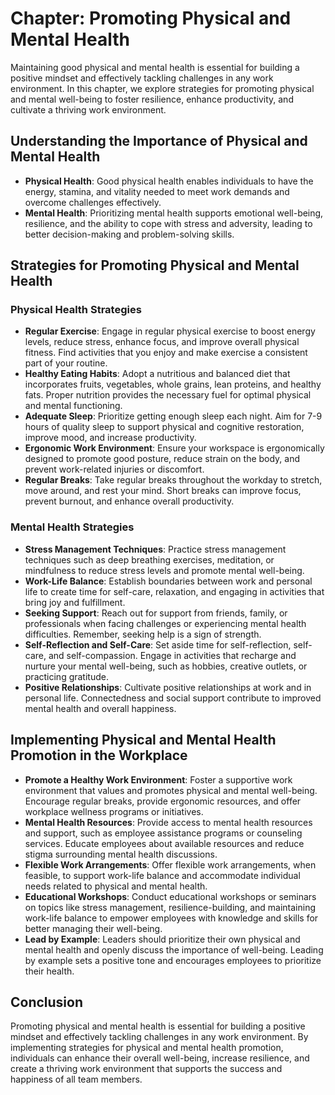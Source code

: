 Chapter: Promoting Physical and Mental Health
=============================================

Maintaining good physical and mental health is essential for building a positive mindset and effectively tackling challenges in any work environment. In this chapter, we explore strategies for promoting physical and mental well-being to foster resilience, enhance productivity, and cultivate a thriving work environment.

Understanding the Importance of Physical and Mental Health
----------------------------------------------------------

* **Physical Health**: Good physical health enables individuals to have the energy, stamina, and vitality needed to meet work demands and overcome challenges effectively.
* **Mental Health**: Prioritizing mental health supports emotional well-being, resilience, and the ability to cope with stress and adversity, leading to better decision-making and problem-solving skills.

Strategies for Promoting Physical and Mental Health
---------------------------------------------------

### Physical Health Strategies

* **Regular Exercise**: Engage in regular physical exercise to boost energy levels, reduce stress, enhance focus, and improve overall physical fitness. Find activities that you enjoy and make exercise a consistent part of your routine.
* **Healthy Eating Habits**: Adopt a nutritious and balanced diet that incorporates fruits, vegetables, whole grains, lean proteins, and healthy fats. Proper nutrition provides the necessary fuel for optimal physical and mental functioning.
* **Adequate Sleep**: Prioritize getting enough sleep each night. Aim for 7-9 hours of quality sleep to support physical and cognitive restoration, improve mood, and increase productivity.
* **Ergonomic Work Environment**: Ensure your workspace is ergonomically designed to promote good posture, reduce strain on the body, and prevent work-related injuries or discomfort.
* **Regular Breaks**: Take regular breaks throughout the workday to stretch, move around, and rest your mind. Short breaks can improve focus, prevent burnout, and enhance overall productivity.

### Mental Health Strategies

* **Stress Management Techniques**: Practice stress management techniques such as deep breathing exercises, meditation, or mindfulness to reduce stress levels and promote mental well-being.
* **Work-Life Balance**: Establish boundaries between work and personal life to create time for self-care, relaxation, and engaging in activities that bring joy and fulfillment.
* **Seeking Support**: Reach out for support from friends, family, or professionals when facing challenges or experiencing mental health difficulties. Remember, seeking help is a sign of strength.
* **Self-Reflection and Self-Care**: Set aside time for self-reflection, self-care, and self-compassion. Engage in activities that recharge and nurture your mental well-being, such as hobbies, creative outlets, or practicing gratitude.
* **Positive Relationships**: Cultivate positive relationships at work and in personal life. Connectedness and social support contribute to improved mental health and overall happiness.

Implementing Physical and Mental Health Promotion in the Workplace
------------------------------------------------------------------

* **Promote a Healthy Work Environment**: Foster a supportive work environment that values and promotes physical and mental well-being. Encourage regular breaks, provide ergonomic resources, and offer workplace wellness programs or initiatives.
* **Mental Health Resources**: Provide access to mental health resources and support, such as employee assistance programs or counseling services. Educate employees about available resources and reduce stigma surrounding mental health discussions.
* **Flexible Work Arrangements**: Offer flexible work arrangements, when feasible, to support work-life balance and accommodate individual needs related to physical and mental health.
* **Educational Workshops**: Conduct educational workshops or seminars on topics like stress management, resilience-building, and maintaining work-life balance to empower employees with knowledge and skills for better managing their well-being.
* **Lead by Example**: Leaders should prioritize their own physical and mental health and openly discuss the importance of well-being. Leading by example sets a positive tone and encourages employees to prioritize their health.

Conclusion
----------

Promoting physical and mental health is essential for building a positive mindset and effectively tackling challenges in any work environment. By implementing strategies for physical and mental health promotion, individuals can enhance their overall well-being, increase resilience, and create a thriving work environment that supports the success and happiness of all team members.
